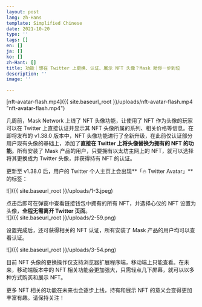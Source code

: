```yaml
---
layout: post
lang: zh-Hans
template: Simplified Chinese
date: 2021-10-20
type: ''
tags: []
en: []
ja: []
ko: []
zh-Hant: []
title: 功能｜想在 Twitter 上更换、认证、展示 NFT 头像？Mask 助你一步到位
description: ''
image: ''

---
```

[nft-avatar-flash.mp4]({{ site.baseurl_root }}/uploads/nft-avatar-flash.mp4 "nft-avatar-flash.mp4")

几周前，Mask Network 上线了 NFT 头像功能，让使用了 NFT 作为头像的玩家可以在 Twitter 上直接认证并显示其 NFT 头像所属的系列、相关价格等信息。在即将发布的 v1.38.0 版本中，NFT 头像功能进行了全新升级，在此前仅认证部分用户现有头像的基础上，添加了**直接在 Twitter 上将头像替换为拥有的 NFT 的功能**。所有安装了 Mask 产品的用户，只要拥有以太坊主网上的 NFT，就可以选择将其更换成为 Twitter 头像，并获得持有 NFT 的认证。

更新至 v1.38.0 后，用户的 Twitter 个人主页上会出现**「🔥 Twitter Avatar」**的标签：

![]({{ site.baseurl_root }}/uploads/1-3.jpeg)

点击后即可在弹窗中查看链接钱包中拥有的所有 NFT，并选择心仪的 NFT 设置为头像，**全程无需离开 Twitter 页面**。  
![]({{ site.baseurl_root }}/uploads/2-59.png)

设置完成后，还可获得相关的 NFT 认证，所有安装了 Mask 产品的用户均可以查看认证。

![]({{ site.baseurl_root }}/uploads/3-54.png)

目前 NFT 头像的更换操作仅支持浏览器扩展程序端，移动端上只能查看。在未来，移动端版本中的 NFT 相关功能会更加强大，只需轻点几下屏幕，就可以以多种方式购买和展示 NFT。

更多 NFT 相关的功能在未来也会逐步上线，持有和展示 NFT 的意义会变得更加丰富有趣。请保持关注！
